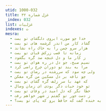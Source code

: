 ```yaml
---
utid: 1000-032
title: غزل شماره ۳۲
_index: 032
list: غزلیات
indexes: ت
mesra:
  - خدا چو صورت ابروی دلگشای تو بست
  - گشاد کار من اندر کرشمه های تو بست
  - هزار سرو چمن را به خاک راه نشاند
  - زمانه تا قصب زرکش قبای تو بست
  - ز کار ما و دل غنچه صد گره بگشود
  - نسیم صبح، جو دل در ره هوای تو بست
  - مرا به بند تو دوران چرخ راضی کرد
  - ولی چه سود که سررشته در رضای تو بست
  - چو نافه بر دل مسکین من گره مفکن
  - که عهد با سر زلف گره گشای تو بست
  - تو خود حیات دگر بودی ای زمان وصال
  - خطا نگر که دل امید در وفای تو بست
  - ز دست جور تو گفتم ز شهر خواهم رفت
  - به خنده گفت که حافظ برو که پای تو بست؟
---
```

